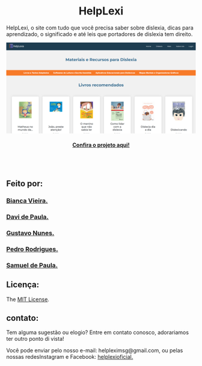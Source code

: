 <h1 align="center">
 HelpLexi
</h1>
 
<p align="left">
 HelpLexi, o site com tudo que você precisa saber sobre dislexia, dicas para aprendizado, o significado e até leis que portadores de dislexia tem direito.
</p>
 
![Imagem do projeto finalizado](img_helplexi/img_helplexi/printdosite2.png)
 
<h4 align="center"><a href="https://gununesb.github.io/HelpLexi/index.html" target="_blank">Confira o projeto aqui!</a></h4>

<br>
<br>

<h2 align="left">
 Feito por:
</h2>

<h3><a href="https://github.com/biavsf">Bianca Vieira.</a></h3>
<h3><a href="https://github.com/Askka01">Davi de Paula.</a></h3>
<h3><a href="https://github.com/GuNunesB">Gustavo Nunes.</a></h3>
<h3><a href="https://github.com/Pedrohrk0024">Pedro Rodrigues.</a></h3>
<h3><a href="https://github.com/billgtaes">Samuel de Paula.</a></h3>

<h2 align="left">
 Licença:
</h2>

The [MIT License](./LICENSE).

<h2 align="left">
 contato:
</h2>

<p align="left">
  Tem alguma sugestão ou elogio? Entre em contato conosco, adorariamos ter outro ponto di vista!
</p>
<p align="left">
 Você pode enviar pelo nosso e-mail: helpleximsg@gmail.com, ou pelas nossas redesInstagram e Facebook: <a href="https://www.instagram.com/helplexioficial/" target="_blank">helplexioficial.</a>
</p>
